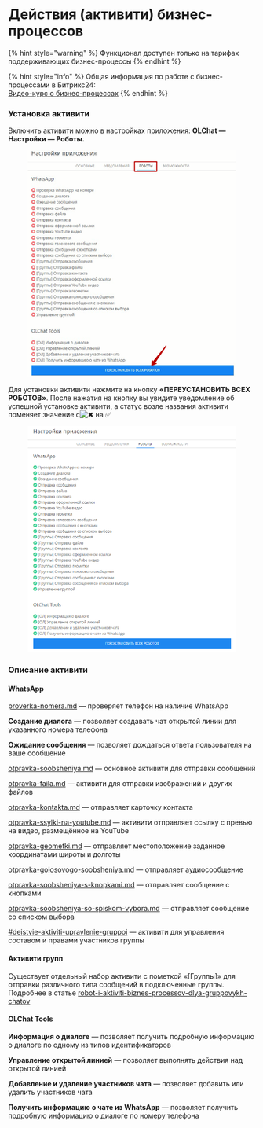 # Действия (активити) бизнес-процессов

{% hint style="warning" %}
Функционал доступен только на тарифах поддерживающих бизнес-процессы
{% endhint %}

{% hint style="info" %}
Общая информация по работе с бизнес-процессами в Битрикс24:\
[Видео-курс о бизнес-процессах](https://helpdesk.bitrix24.ru/open/3092117/)
{% endhint %}

### Установка активити

Включить активити можно в настройках приложения: **OLChat — Настройки — Роботы.**

<figure><img src="../../.gitbook/assets/image (531).png" alt=""><figcaption></figcaption></figure>

Для установки активити нажмите на кнопку **«ПЕРЕУСТАНОВИТЬ ВСЕХ РОБОТОВ»**. После нажатия на кнопку вы увидите уведомление об успешной установке активити, а статус возле названия активити поменяет значение с![✖](https://vk.com/emoji/e/e29c96\_2x.png) на ✅

<figure><img src="../../.gitbook/assets/image (346).png" alt=""><figcaption></figcaption></figure>

### Описание активити

#### **WhatsApp**

[proverka-nomera.md](proverka-nomera.md "mention") — проверяет телефон на наличие WhatsApp

**Создание диалога** — позволяет создавать чат открытой линии для указанного номера телефона

**Ожидание сообщения** — позволяет дождаться ответа пользователя на ваше сообщение&#x20;

[otpravka-soobsheniya.md](otpravka-soobsheniya.md "mention") — основное активити для отправки сообщений

[otpravka-faila.md](otpravka-faila.md "mention") — активити для отправки изображений и других файлов

[otpravka-kontakta.md](otpravka-kontakta.md "mention") — отправляет карточку контакта

[otpravka-ssylki-na-youtube.md](otpravka-ssylki-na-youtube.md "mention") — активити отправляет ссылку с превью на видео, размещённое на YouTube

[otpravka-geometki.md](otpravka-geometki.md "mention") — отправляет местоположение заданное координатами широты и долготы

[otpravka-golosovogo-soobsheniya.md](otpravka-golosovogo-soobsheniya.md "mention") — отправляет аудиосообщение

[otpravka-soobsheniya-s-knopkami.md](otpravka-soobsheniya-s-knopkami.md "mention") — отправляет сообщение с кнопками

[otpravka-soobsheniya-so-spiskom-vybora.md](otpravka-soobsheniya-so-spiskom-vybora.md "mention") — отправляет сообщение со списком выбора

[#deistvie-aktiviti-upravlenie-gruppoi](../../gruppovye-chaty/robot-i-aktiviti-biznes-processov-dlya-gruppovykh-chatov/upravlenie-gruppoi.md#deistvie-aktiviti-upravlenie-gruppoi "mention") — активити для управления составом и правами участников группы

#### Активити групп

Существует отдельный набор активити с пометкой «\[Группы]» для отправки различного типа сообщений в подключенные группы. Подробнее в статье [robot-i-aktiviti-biznes-processov-dlya-gruppovykh-chatov](../../gruppovye-chaty/robot-i-aktiviti-biznes-processov-dlya-gruppovykh-chatov/ "mention")

#### **OLChat Tools**

**Информация о диалоге** — позволяет получить подробную информацию о диалоге по одному из типов идентификаторов

**Управление открытой линией** — позволяет выполнять действия над открытой линией

**Добавление и удаление участников чата** — позволяет добавить или удалить участников чата

**Получить информацию о чате из WhatsApp** — позволяет получить подробную информацию о диалоге по номеру телефона
